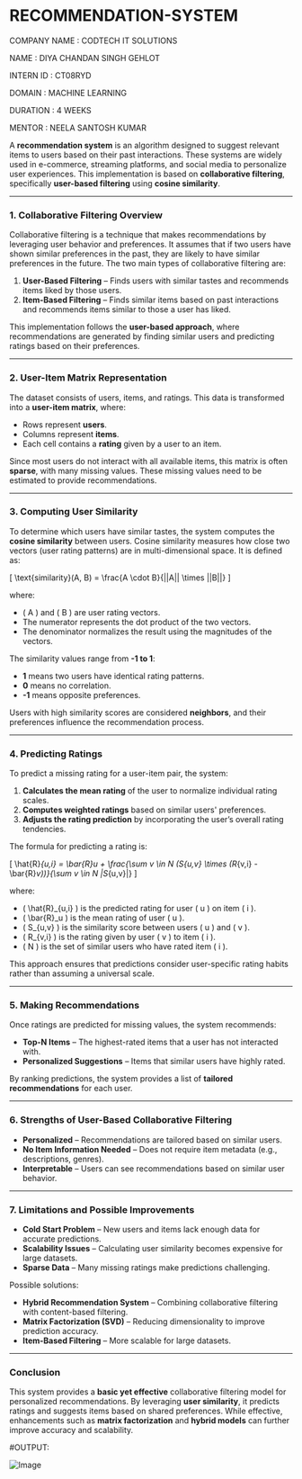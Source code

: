 # RECOMMENDATION-SYSTEM

COMPANY NAME : CODTECH IT SOLUTIONS

NAME : DIYA CHANDAN SINGH GEHLOT

INTERN ID : CT08RYD

DOMAIN : MACHINE LEARNING

DURATION : 4 WEEKS

MENTOR : NEELA SANTOSH KUMAR




A **recommendation system** is an algorithm designed to suggest relevant items to users based on their past interactions. These systems are widely used in e-commerce, streaming platforms, and social media to personalize user experiences. This implementation is based on **collaborative filtering**, specifically **user-based filtering** using **cosine similarity**.

---

### **1. Collaborative Filtering Overview**
Collaborative filtering is a technique that makes recommendations by leveraging user behavior and preferences. It assumes that if two users have shown similar preferences in the past, they are likely to have similar preferences in the future. The two main types of collaborative filtering are:
1. **User-Based Filtering** – Finds users with similar tastes and recommends items liked by those users.
2. **Item-Based Filtering** – Finds similar items based on past interactions and recommends items similar to those a user has liked.

This implementation follows the **user-based approach**, where recommendations are generated by finding similar users and predicting ratings based on their preferences.

---

### **2. User-Item Matrix Representation**
The dataset consists of users, items, and ratings. This data is transformed into a **user-item matrix**, where:
- Rows represent **users**.
- Columns represent **items**.
- Each cell contains a **rating** given by a user to an item.

Since most users do not interact with all available items, this matrix is often **sparse**, with many missing values. These missing values need to be estimated to provide recommendations.

---

### **3. Computing User Similarity**
To determine which users have similar tastes, the system computes the **cosine similarity** between users. Cosine similarity measures how close two vectors (user rating patterns) are in multi-dimensional space. It is defined as:

\[
\text{similarity}(A, B) = \frac{A \cdot B}{||A|| \times ||B||}
\]

where:
- \( A \) and \( B \) are user rating vectors.
- The numerator represents the dot product of the two vectors.
- The denominator normalizes the result using the magnitudes of the vectors.

The similarity values range from **-1 to 1**:
- **1** means two users have identical rating patterns.
- **0** means no correlation.
- **-1** means opposite preferences.

Users with high similarity scores are considered **neighbors**, and their preferences influence the recommendation process.

---

### **4. Predicting Ratings**
To predict a missing rating for a user-item pair, the system:
1. **Calculates the mean rating** of the user to normalize individual rating scales.
2. **Computes weighted ratings** based on similar users' preferences.
3. **Adjusts the rating prediction** by incorporating the user’s overall rating tendencies.

The formula for predicting a rating is:

\[
\hat{R}_{u,i} = \bar{R}_u + \frac{\sum v \in N (S_{u,v} \times (R_{v,i} - \bar{R}_v))}{\sum v \in N |S_{u,v}|}
\]

where:
- \( \hat{R}_{u,i} \) is the predicted rating for user \( u \) on item \( i \).
- \( \bar{R}_u \) is the mean rating of user \( u \).
- \( S_{u,v} \) is the similarity score between users \( u \) and \( v \).
- \( R_{v,i} \) is the rating given by user \( v \) to item \( i \).
- \( N \) is the set of similar users who have rated item \( i \).

This approach ensures that predictions consider user-specific rating habits rather than assuming a universal scale.

---

### **5. Making Recommendations**
Once ratings are predicted for missing values, the system recommends:
- **Top-N Items** – The highest-rated items that a user has not interacted with.
- **Personalized Suggestions** – Items that similar users have highly rated.

By ranking predictions, the system provides a list of **tailored recommendations** for each user.

---

### **6. Strengths of User-Based Collaborative Filtering**
- **Personalized** – Recommendations are tailored based on similar users.
- **No Item Information Needed** – Does not require item metadata (e.g., descriptions, genres).
- **Interpretable** – Users can see recommendations based on similar user behavior.

---

### **7. Limitations and Possible Improvements**
- **Cold Start Problem** – New users and items lack enough data for accurate predictions.
- **Scalability Issues** – Calculating user similarity becomes expensive for large datasets.
- **Sparse Data** – Many missing ratings make predictions challenging.

Possible solutions:
- **Hybrid Recommendation System** – Combining collaborative filtering with content-based filtering.
- **Matrix Factorization (SVD)** – Reducing dimensionality to improve prediction accuracy.
- **Item-Based Filtering** – More scalable for large datasets.

---

### **Conclusion**
This system provides a **basic yet effective** collaborative filtering model for personalized recommendations. By leveraging **user similarity**, it predicts ratings and suggests items based on shared preferences. While effective, enhancements such as **matrix factorization** and **hybrid models** can further improve accuracy and scalability.

#OUTPUT:

![Image](https://github.com/user-attachments/assets/47e1e52f-7224-43f3-b93e-94c84846c72d)
